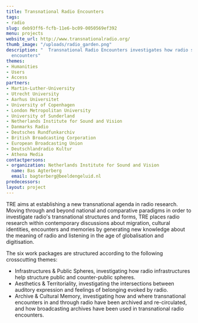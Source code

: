 ```yaml
---
title: Transnational Radio Encounters
tags:
- radio
slug: deb93ff6-fcfb-11e6-bc09-0050569ef392
menu: projects
website_url: http://www.transnationalradio.org/
thumb_image: "/uploads/radio_garden.png"
description: "  Transnational Radio Encounters investigates how radio structures cultural
  encounters"
themes:
- Humanities
- Users
- Access
partners:
- Martin-Luther-University
- Utrecht University
- Aarhus Universitet
- University of Copenhagen
- London Metropolitan University
- University of Sunderland
- Netherlands Institute for Sound and Vision
- Danmarks Radio
- Deutsches Rundfunkarchiv
- British Broadcasting Corporation
- European Broadcasting Union
- Deutschlandradio Kultur
- Athena Media
contactpersons:
- organization: Netherlands Institute for Sound and Vision
  name: Bas Agterberg
  email: bagterberg@beeldengeluid.nl
predecessors: 
layout: project
---
```


TRE aims at establishing a new transnational agenda in radio research. Moving through and beyond national and comparative paradigms in order to investigate radio's transnational structures and forms, TRE places radio research within contemporary discussions about migration, cultural identities, encounters and memories by generating new knowledge about the meaning of radio and listening in the age of globalisation and digitisation.

The six work packages are structured according to the following crosscutting themes:

* Infrastructures & Public Spheres, investigating how radio infrastructures help structure public and counter-public spheres.
* Aesthetics & Territoriality, investigating the intersections between auditory expression and feelings of belonging evoked by radio.
* Archive & Cultural Memory, investigating how and where transnational encounters in and through radio have been archived and re-circulated, and how broadcasting archives have been used in transnational radio encounters.
